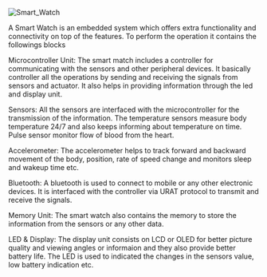 
![Smart_Watch](https://user-images.githubusercontent.com/98875082/154838970-d45d7aeb-0f79-49ca-8a7f-6576a8d65348.png)


A Smart Watch is an embedded system which offers extra functionality and connectivity on top of the features. To perform the operation it contains the followings blocks

Microcontroller Unit: The smart match includes a controller for communicating with the sensors and other peripheral devices. It basically controller all the operations by sending and receiving the signals from sensors and actuator. It also helps in providing information through the led and display unit.

Sensors: All the sensors are interfaced with the microcontroller for the transmission of the information. The temperature sensors measure body temperature 24/7 and also keeps informing about temperature on time. Pulse sensor monitor flow of blood from the heart.

Accelerometer: The accelerometer helps to track forward and backward movement of the body, position, rate of speed change and monitors sleep and wakeup time etc.

Bluetooth: A bluetooth is used to connect to mobile or any other electronic devices. It is interfaced with the controller via URAT protocol to transmit and receive the signals.

Memory Unit: The smart watch also contains the memory to store the information from the sensors or any other data.

LED & Display: The display unit consists on LCD or OLED for better picture quality and viewing angles or informaion and they also provide better battery life. The LED is used to indicated the changes in the sensors value, low battery indication etc.
